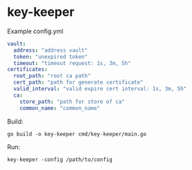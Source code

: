 # key-keeper

Example config.yml

```yaml
vault:
  address: "address vault"
  token: "unexpired token"
  timeout: "timeout request: 1s, 3m, 5h"
certificates:
  root_path: "root ca path"
  cert_path: "path for generate certificate"
  valid_interval: "valid expire cert interval: 1s, 3m, 5h"
  ca:
    store_path: "path for store of ca"
    common_name: "common_name"
```

Build:

    go build -o key-keeper cmd/key-keeper/main.go

Run:

    key-keeper -config /path/to/config
